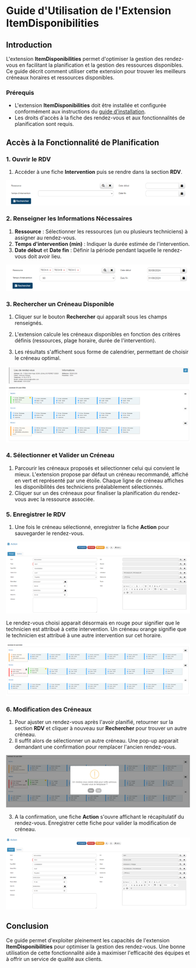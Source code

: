 # Guide d'Utilisation de l'Extension ItemDisponibilities

## Introduction

L'extension **ItemDisponibilities** permet d'optimiser la gestion des rendez-vous en facilitant la planification et la gestion des ressources disponibles. Ce guide décrit comment utiliser cette extension pour trouver les meilleurs créneaux horaires et ressources disponibles.

### Prérequis
- L'extension **ItemDisponibilities** doit être installée et configurée conformément aux instructions du [guide d'installation](https://github.com/nidsconsulting/gopaas-docs/tree/main/Note_technique/ItemDisponibilities_Extension).
- Les droits d'accès à la fiche des rendez-vous et aux fonctionnalités de planification sont requis.

## Accès à la Fonctionnalité de Planification

### 1. Ouvrir le RDV

1. Accéder à une fiche **Intervention** puis se rendre dans la section **RDV**.

![image](images/image1.png)

### 2. Renseigner les Informations Nécessaires

1. **Ressource** : Sélectionner les ressources (un ou plusieurs techniciens) à assigner au rendez-vous.
2. **Temps d'intervention (min)** : Indiquer la durée estimée de l'intervention.
3. **Date début** et **Date fin** : Définir la période pendant laquelle le rendez-vous doit avoir lieu.

![image](images/image2.png)

### 3. Rechercher un Créneau Disponible

1. Cliquer sur le bouton **Rechercher** qui apparaît sous les champs renseignés.

2. L'extension calcule les créneaux disponibles en fonction des critères définis (ressources, plage horaire, durée de l'intervention).

3. Les résultats s'affichent sous forme de calendrier, permettant de choisir le créneau optimal.

![image](images/image3.png)

### 4. Sélectionner et Valider un Créneau

1. Parcourir les créneaux proposés et sélectionner celui qui convient le mieux. L'extension propose par défaut un créneau recommandé, affiché en vert et représenté par une étoile. 
Chaque ligne de créneau affiches les disponibilités des techniciens préalablement sélectionnés.
2. Cliquer sur un des créneaux pour finaliser la planification du rendez-vous avec la ressource associée.

### 5. Enregistrer le RDV

1. Une fois le créneau sélectionné, enregistrer la fiche **Action** pour sauvegarder le rendez-vous.

![image](images/image4.png)

Le rendez-vous choisi apparait désormais en rouge pour signifier que le technicien est attribué à cette intervention.
Un créneau orange signifie que le technicien est attribué à une autre intervention sur cet horaire.

![image](images/image5.png)

### 6. Modification des Créneaux

1. Pour ajuster un rendez-vous après l'avoir planifié, retourner sur la section **RDV** et cliquer à nouveau sur **Rechercher** pour trouver un autre créneau.
2. Il suffit alors de sélectionner un autre créneau. Une pop-up apparait demandant une confirmation pour remplacer l'ancien rendez-vous.
   
![image](images/image6.png)

3. A la confirmation, une fiche **Action** s'ouvre affichant le récapitulatif du rendez-vous. Enregistrer cette fiche pour valider la modification de créneau.

![image](images/image7.png)

## Conclusion

Ce guide permet d'exploiter pleinement les capacités de l'extension **ItemDisponibilities** pour optimiser la gestion des rendez-vous. Une bonne utilisation de cette fonctionnalité aide à maximiser l'efficacité des équipes et à offrir un service de qualité aux clients.
